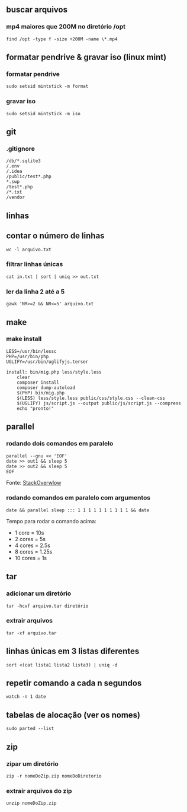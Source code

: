 ## buscar arquivos

### mp4 maiores que 200M no diretório /opt

```
find /opt -type f -size +200M -name \*.mp4
```

## formatar pendrive & gravar iso (linux mint)

### formatar pendrive

```
sudo setsid mintstick -m format
```

### gravar iso

```
sudo setsid mintstick -m iso
```

## git

### .gitignore

```
/db/*.sqlite3
/.env
/.idea
/public/test*.php
*.swp
/test*.php
/*.txt
/vendor
```

## linhas

## contar o número de linhas

```
wc -l arquivo.txt
```

### filtrar linhas únicas

```
cat in.txt | sort | uniq >> out.txt
```

### ler da linha 2 até a 5

```
gawk 'NR>=2 && NR<=5' arquivo.txt
```

## make

### make install

```
LESS=/usr/bin/lessc
PHP=/usr/bin/php
UGLIFY=/usr/bin/uglifyjs.terser

install: bin/mig.php less/style.less
	clear
	composer install
	composer dump-autoload
	$(PHP) bin/mig.php
	$(LESS) less/style.less public/css/style.css --clean-css
	$(UGLIFY) js/script.js --output public/js/script.js --compress
	echo "pronto!"
```

## parallel

### rodando dois comandos em paralelo

```
parallel --gnu << 'EOF'
date >> out1 && sleep 5
date >> out2 && sleep 5
EOF
```

Fonte: [StackOverwlow](https://stackoverflow.com/a/33765906)

### rodando comandos em paralelo com argumentos

```
date && parallel sleep ::: 1 1 1 1 1 1 1 1 1 1 && date
```

Tempo para rodar o comando acima:

- 1 core = 10s
- 2 cores = 5s
- 4 cores = 2.5s
- 8 cores = 1.25s
- 10 cores = 1s

## tar

### adicionar um diretório

```
tar -hcvf arquivo.tar diretório
```

### extrair arquivos

```
tar -xf arquivo.tar
```

## linhas únicas em 3 listas diferentes

```
sort <(cat lista1 lista2 lista3) | uniq -d
```

## repetir comando a cada n segundos

```
watch -n 1 date
```

## tabelas de alocação (ver os nomes)

```
sudo parted --list
```

## zip

### zipar um diretório

```
zip -r nomeDoZip.zip nomeDoDiretorio
```

### extrair arquivos do zip

```
unzip nomeDoZip.zip
```
